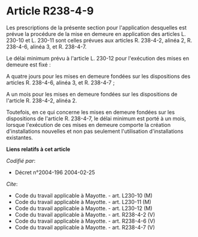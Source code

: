 # Article R238-4-9

Les prescriptions de la présente section pour l'application desquelles est prévue la procédure de la mise en demeure en
application des articles L. 230-10 et L. 230-11 sont celles prévues aux articles R. 238-4-2, alinéa 2, R. 238-4-6, alinéa 3,
et R. 238-4-7.

Le délai minimum prévu à l'article L. 230-12 pour l'exécution des mises en demeure est fixé :

A quatre jours pour les mises en demeure fondées sur les dispositions des articles R. 238-4-6, alinéa 3, et R. 238-4-7 ;

A un mois pour les mises en demeure fondées sur les dispositions de l'article R. 238-4-2, alinéa 2.

Toutefois, en ce qui concerne les mises en demeure fondées sur les dispositions de l'article R. 238-4-7, le délai minimum est
porté à un mois, lorsque l'exécution de ces mises en demeure comporte la création d'installations nouvelles et non pas
seulement l'utilisation d'installations existantes.

**Liens relatifs à cet article**

_Codifié par_:

  - Décret n°2004-196 2004-02-25

_Cite_:

  - Code du travail applicable à Mayotte. - art. L230-10 (M)
  - Code du travail applicable à Mayotte. - art. L230-11 (M)
  - Code du travail applicable à Mayotte. - art. L230-12 (M)
  - Code du travail applicable à Mayotte. - art. R238-4-2 (V)
  - Code du travail applicable à Mayotte. - art. R238-4-6 (V)
  - Code du travail applicable à Mayotte. - art. R238-4-7 (V)
